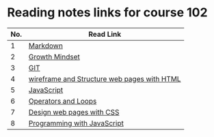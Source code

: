 # Reading notes links for course 102

|No. | Read Link|
|----|----------|
1 | [Markdown](https://ahmadjlallad.github.io/reading-notes/reading-notes102/Markdown)
2 | [Growth Mindset](https://ahmadjlallad.github.io/reading-notes/reading-notes102/growth%20mindset)
3 | [GIT](https://ahmadjlallad.github.io/reading-notes/reading-notes102/Read:02%20-Revisions%20and%20the%20Cloud)
4 | [wireframe and Structure web pages with HTML](https://ahmadjlallad.github.io/reading-notes/reading-notes102/read03)
5 | [JavaScript](https://ahmadjlallad.github.io/reading-notes/reading-notes102/Read04)
6 | [Operators and Loops](https://ahmadjlallad.github.io/reading-notes/reading-notes102/read05Operators_and_Loops)
7|[Design web pages with CSS](https://ahmadjlallad.github.io/reading-notes/reading-notes102/Read06_Design_web_pages_with_CSS)
8|[Programming with JavaScript](https://ahmadjlallad.github.io/reading-notes/reading-notes102/Read07-Programming-with-JavaScript)
